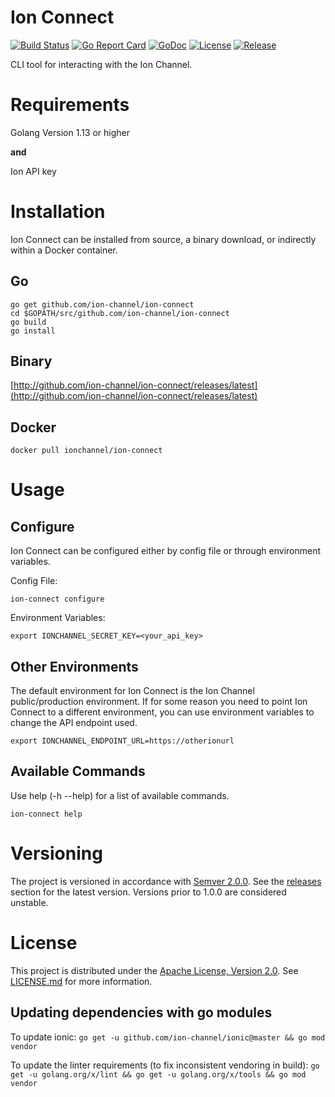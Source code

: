 # Ion Connect
[![Build Status](https://travis-ci.com/ion-channel/ion-connect.svg?branch=master)](https://travis-ci.com/ion-channel/ion-connect)
[![Go Report Card](https://goreportcard.com/badge/github.com/ion-channel/ion-connect)](https://goreportcard.com/report/github.com/ion-channel/ion-connect)
[![GoDoc](https://godoc.org/github.com/ion-channel/ion-connect?status.svg)](https://godoc.org/github.com/ion-channel/ion-connect)
[![License](https://img.shields.io/badge/License-Apache%202.0-blue.svg)](https://github.com/ion-channel/ion-connect/blob/master/LICENSE.md)
[![Release](https://img.shields.io/github/release/ion-channel/ion-connect.svg)](https://github.com/ion-channel/ion-connect/releases/latest)

CLI tool for interacting with the Ion Channel.

# Requirements
Golang Version 1.13 or higher

**and**

Ion API key

# Installation
Ion Connect can be installed from source, a binary download, or indirectly within a Docker
container.

## Go
```
go get github.com/ion-channel/ion-connect
cd $GOPATH/src/github.com/ion-channel/ion-connect
go build
go install
```

## Binary
[http://github.com/ion-channel/ion-connect/releases/latest](http://github.com/ion-channel/ion-connect/releases/latest)

## Docker
```
docker pull ionchannel/ion-connect
```

# Usage

## Configure

Ion Connect can be configured either by config file or through environment variables.

Config File:

```
ion-connect configure
```

Environment Variables:

```
export IONCHANNEL_SECRET_KEY=<your_api_key>
```

## Other Environments
The default environment for Ion Connect is the Ion Channel public/production environment. If for some reason you need to point Ion Connect to a different environment, you can use environment variables to change the API endpoint used.

```
export IONCHANNEL_ENDPOINT_URL=https://otherionurl
```

## Available Commands
Use help (-h --help) for a list of available commands.

```
ion-connect help
```

# Versioning
The project is versioned in accordance with [Semver 2.0.0](http://semver.org).  See the [releases](https://github.com/ion-channel/ionic/releases) section for the latest version.  Versions prior to 1.0.0 are considered unstable.

# License
This project is distributed under the [Apache License, Version 2.0](http://www.apache.org/licenses/LICENSE-2.0).  See [LICENSE.md](./LICENSE.md) for more information.

## Updating dependencies with go modules
To update ionic:
`go get -u github.com/ion-channel/ionic@master && go mod vendor`

To update the linter requirements (to fix inconsistent vendoring in build):
`go get -u golang.org/x/lint && go get -u golang.org/x/tools && go mod vendor`
